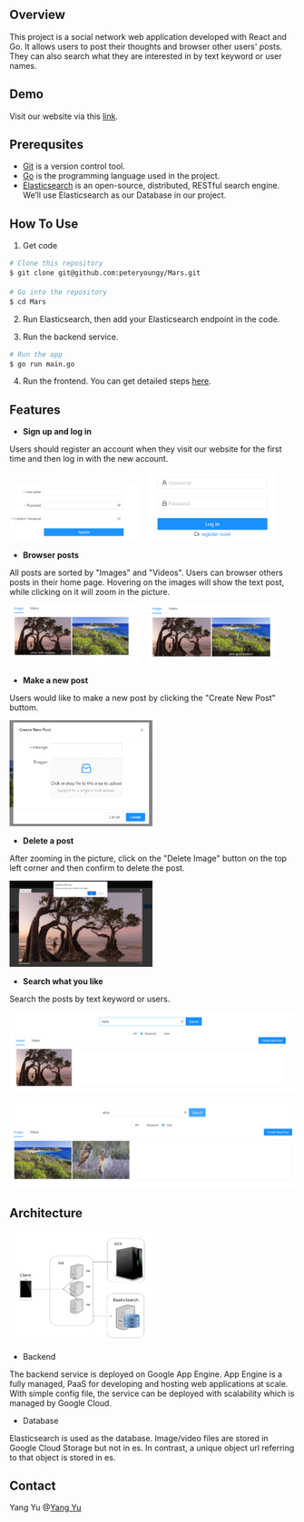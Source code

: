 

## Overview

This project is a social network web application developed with React and Go. It allows users to post their thoughts and browser other users' posts. They can also search what they are interested in by text keyword or user names. 

## Demo

Visit our website via this [link](https://master.dbyuaqemqqu9m.amplifyapp.com/). 

## Prerequsites

- [Git](https://git-scm.com/) is a version control tool.
- [Go](https://go.dev/dl/) is the programming language used in the project.
- [Elasticsearch](https://www.elastic.co/guide/en/elasticsearch/reference/current/install-elasticsearch.html#hosted-elasticsearch-service) is an open-source, distributed, RESTful search engine. We’ll use Elasticsearch as our Database in our project.

## How To Use

1. Get code

```bash
# Clone this repository
$ git clone git@github.com:peteryoungy/Mars.git

# Go into the repository
$ cd Mars
```

2. Run Elasticsearch, then add your Elasticsearch endpoint in the code.

3. Run the backend service.

```bash
# Run the app
$ go run main.go
```

4. Run the frontend. You can get detailed steps [here](https://github.com/peteryoungy/Mars-web).

## Features

- **Sign up and log in**

Users should register an account when they visit our website for the first time and then log in with the new account.

<p align='left'>
    <img src='./readme.assets/image-20220807010700264.png' width=45%>
&nbsp; &nbsp;
    <img src='./readme.assets/image-20220807010632219.png' width=45%>
</p>


-  **Browser posts**

All posts are sorted by "Images" and "Videos". Users can browser others posts in their home page. Hovering on the images will show the text post, while clicking on it will zoom in the picture. 

<p align='left'>
    <img src='./readme.assets/image-20220807011651383.png' width=45%>
&nbsp; &nbsp;
    <img src='./readme.assets/image-20220807011705875.png' width=45%>
</p>


- **Make a new post**

Users would like to make a new post by clicking the "Create New Post" buttom.

<p align='left'>
	<img src='./readme.assets/image-20220807011830693.png' width=50%>    
</p>


- **Delete a post**

After zooming in the picture, click on the "Delete Image" button on the top left corner and then confirm to delete the post.

<p align="left">
	<img src='./readme.assets/image-20220807012029330.png' width=50%>
</p>


- **Search what you like**

Search the posts by text keyword or users.

<p align='left'>
	<img src='./readme.assets/image-20220807012119594.png' width=100%>
</p>

<p align='left'>
	<img src='./readme.assets/image-20220807012208943.png' width=100%>
</p>

## Architecture

<p>
	<img src='./readme.assets/image-20220807020754880.png' width=50%>
</p>

- Backend

The backend service is deployed on Google App Engine. App Engine is a fully managed, PaaS for developing and hosting web applications at scale. With simple config file, the service can be deployed with scalability which is managed by Google Cloud. 

- Database

Elasticsearch is used as the database. Image/video files are stored in Google Cloud Storage but not in es. In contrast, a unique object url referring to that object is stored in es.

## Contact

Yang Yu @[Yang Yu](https://github.com/peteryoungy)